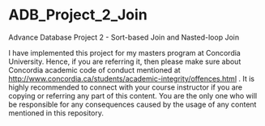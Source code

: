 # ADB_Project_2_Join

Advance Database Project 2 - Sort-based Join and Nasted-loop Join

I have implemented this project for my masters program at Concordia University. Hence, if you are referring it, then please make sure about Concordia academic code of conduct mentioned at http://www.concordia.ca/students/academic-integrity/offences.html . It is highly recommended to connect with your course instructor if you are copying or referring any part of this content. You are the only one who will be responsible for any consequences caused by the usage of any content mentioned in this repository.

